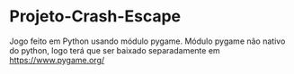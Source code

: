 # Projeto-Crash-Escape
Jogo feito em Python usando módulo pygame.
Módulo pygame não  nativo do python, logo terá que ser baixado separadamente em https://www.pygame.org/
